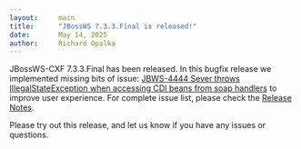 ```yaml
---
layout:     main
title:      "JBossWS 7.3.3.Final is released!"
date:       May 14, 2025
author:     Richard Opalka
---
```

JBossWS-CXF 7.3.3.Final has been released. In this bugfix release we implemented missing bits of issue: [JBWS-4444 Sever throws IllegalStateException when accessing CDI beans from soap handlers](https://issues.redhat.com/browse/JBWS-4444)
to improve user experience. For complete issue list, please check the [Release Notes](https://issues.redhat.com/secure/ReleaseNote.jspa?projectId=12310050&version=12457853).

Please try out this release, and let us know if you have any issues or questions.
